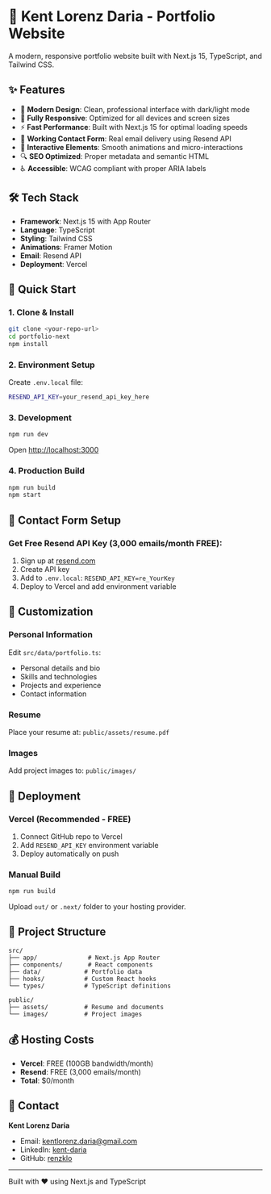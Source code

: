 # 🚀 Kent Lorenz Daria - Portfolio Website

A modern, responsive portfolio website built with Next.js 15, TypeScript, and Tailwind CSS.

## ✨ Features

- 🎨 **Modern Design**: Clean, professional interface with dark/light mode
- 📱 **Fully Responsive**: Optimized for all devices and screen sizes
- ⚡ **Fast Performance**: Built with Next.js 15 for optimal loading speeds
- 📧 **Working Contact Form**: Real email delivery using Resend API
- 🎯 **Interactive Elements**: Smooth animations and micro-interactions
- 🔍 **SEO Optimized**: Proper metadata and semantic HTML
- ♿ **Accessible**: WCAG compliant with proper ARIA labels

## 🛠️ Tech Stack

- **Framework**: Next.js 15 with App Router
- **Language**: TypeScript
- **Styling**: Tailwind CSS
- **Animations**: Framer Motion
- **Email**: Resend API
- **Deployment**: Vercel

## 🚀 Quick Start

### 1. Clone & Install
```bash
git clone <your-repo-url>
cd portfolio-next
npm install
```

### 2. Environment Setup
Create `.env.local` file:
```bash
RESEND_API_KEY=your_resend_api_key_here
```

### 3. Development
```bash
npm run dev
```
Open [http://localhost:3000](http://localhost:3000)

### 4. Production Build
```bash
npm run build
npm start
```

## 📧 Contact Form Setup

### Get Free Resend API Key (3,000 emails/month FREE):
1. Sign up at [resend.com](https://resend.com)
2. Create API key
3. Add to `.env.local`: `RESEND_API_KEY=re_YourKey`
4. Deploy to Vercel and add environment variable

## 📝 Customization

### Personal Information
Edit `src/data/portfolio.ts`:
- Personal details and bio
- Skills and technologies
- Projects and experience
- Contact information

### Resume
Place your resume at: `public/assets/resume.pdf`

### Images
Add project images to: `public/images/`

## 🚀 Deployment

### Vercel (Recommended - FREE)
1. Connect GitHub repo to Vercel
2. Add `RESEND_API_KEY` environment variable
3. Deploy automatically on push

### Manual Build
```bash
npm run build
```
Upload `out/` or `.next/` folder to your hosting provider.

## 📂 Project Structure

```
src/
├── app/              # Next.js App Router
├── components/       # React components
├── data/            # Portfolio data
├── hooks/           # Custom React hooks
└── types/           # TypeScript definitions

public/
├── assets/          # Resume and documents
└── images/          # Project images
```

## 💰 Hosting Costs

- **Vercel**: FREE (100GB bandwidth/month)
- **Resend**: FREE (3,000 emails/month)
- **Total**: $0/month

## 🤝 Contact

**Kent Lorenz Daria**
- Email: kentlorenz.daria@gmail.com
- LinkedIn: [kent-daria](https://linkedin.com/in/kent-daria)
- GitHub: [renzklo](https://github.com/renzklo)

---

Built with ❤️ using Next.js and TypeScript
